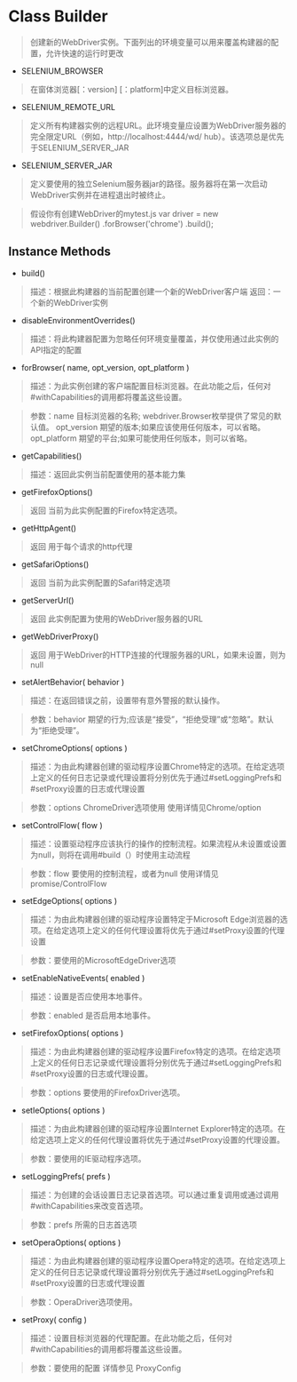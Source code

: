 # Class Builder

> 创建新的WebDriver实例。下面列出的环境变量可以用来覆盖构建器的配置，允许快速的运行时更改

+  SELENIUM_BROWSER  
>  在窗体浏览器[：version] [：platform]中定义目标浏览器。

+  SELENIUM_REMOTE_URL
>  定义所有构建器实例的远程URL。此环境变量应设置为WebDriver服务器的完全限定URL（例如，http://localhost:4444/wd/ hub）。该选项总是优先于SELENIUM_SERVER_JAR

+  SELENIUM_SERVER_JAR
>  定义要使用的独立Selenium服务器jar的路径。服务器将在第一次启动WebDriver实例并在进程退出时被终止。


>  假设你有创建WebDriver的mytest.js
>  var driver = new webdriver.Builder()
>       .forBrowser('chrome')
>       .build();


## Instance Methods

+  build() 

>  描述：根据此构建器的当前配置创建一个新的WebDriver客户端
>  返回：一个新的WebDriver实例


+  disableEnvironmentOverrides()

>  描述：将此构建器配置为忽略任何环境变量覆盖，并仅使用通过此实例的API指定的配置


+  forBrowser( name, opt_version, opt_platform )

>  描述：为此实例创建的客户端配置目标浏览器。在此功能之后，任何对#withCapabilities的调用都将覆盖这些设置。

>  参数：name 目标浏览器的名称; webdriver.Browser枚举提供了常见的默认值。
>       opt_version 期望的版本;如果应该使用任何版本，可以省略。
>       opt_platform 期望的平台;如果可能使用任何版本，则可以省略。


+  getCapabilities()

>  描述：返回此实例当前配置使用的基本能力集


+  getFirefoxOptions()

>  返回 当前为此实例配置的Firefox特定选项。


+  getHttpAgent() 

>  返回 用于每个请求的http代理


+  getSafariOptions() 

>  返回 当前为此实例配置的Safari特定选项


+  getServerUrl() 

>  返回 此实例配置为使用的WebDriver服务器的URL


+  getWebDriverProxy() 

>  返回 用于WebDriver的HTTP连接的代理服务器的URL，如果未设置，则为null


+  setAlertBehavior( behavior )

>  描述：在返回错误之前，设置带有意外警报的默认操作。

>  参数：behavior 期望的行为;应该是“接受”，“拒绝受理”或“忽略”。默认为“拒绝受理”。


+  setChromeOptions( options ) 

>  描述：为由此构建器创建的驱动程序设置Chrome特定的选项。在给定选项上定义的任何日志记录或代理设置将分别优先于通过#setLoggingPrefs和#setProxy设置的日志或代理设置

>  参数：options ChromeDriver选项使用 使用详情见Chrome/option


+  setControlFlow( flow ) 

>  描述：设置驱动程序应该执行的操作的控制流程。如果流程从未设置或设置为null，则将在调用#build（）时使用主动流程

>  参数：flow 要使用的控制流程，或者为null 使用详情见promise/ControlFlow


+  setEdgeOptions( options ) 

>  描述：为由此构建器创建的驱动程序设置特定于Microsoft Edge浏览器的选项。在给定选项上定义的任何代理设置将优先于通过#setProxy设置的代理设置

>  参数：要使用的MicrosoftEdgeDriver选项


+  setEnableNativeEvents( enabled ) 

>  描述：设置是否应使用本地事件。

>  参数：enabled 是否启用本地事件。


+  setFirefoxOptions( options ) 

>  描述：为由此构建器创建的驱动程序设置Firefox特定的选项。在给定选项上定义的任何日志记录或代理设置将分别优先于通过#setLoggingPrefs和#setProxy设置的日志或代理设置。

>  参数：options 要使用的FirefoxDriver选项。



+  setIeOptions( options ) 

>  描述：为由此构建器创建的驱动程序设置Internet Explorer特定的选项。在给定选项上定义的任何代理设置将优先于通过#setProxy设置的代理设置。

>  参数：要使用的IE驱动程序选项。


+  setLoggingPrefs( prefs )

>  描述：为创建的会话设置日志记录首选项。可以通过重复调用或通过调用#withCapabilities来改变首选项。

>  参数：prefs 所需的日志首选项


+  setOperaOptions( options ) 

>  描述：为由此构建器创建的驱动程序设置Opera特定的选项。在给定选项上定义的任何日志记录或代理设置将分别优先于通过#setLoggingPrefs和#setProxy设置的日志或代理设置

>  参数：OperaDriver选项使用。


+  setProxy( config )

>  描述：设置目标浏览器的代理配置。在此功能之后，任何对#withCapabilities的调用都将覆盖这些设置。

>  参数：要使用的配置 详情参见 ProxyConfig

























